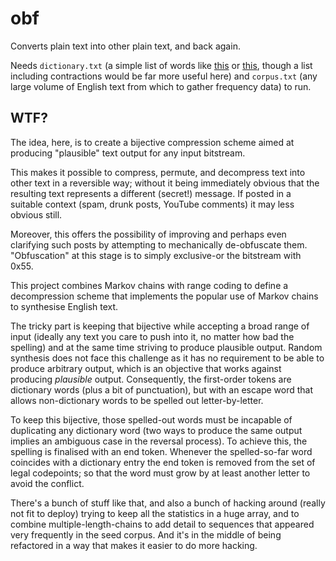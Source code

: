 # obf

Converts plain text into other plain text, and back again.

Needs `dictionary.txt` (a simple list of words like
[this](http://www.mit.edu/~ecprice/wordlist.10000) or
[this](https://raw.githubusercontent.com/first20hours/google-10000-english/master/google-10000-english-usa.txt),
though a list including contractions would be far more useful here) and
`corpus.txt` (any large volume of English text from which to gather frequency
data) to run.

## WTF?

The idea, here, is to create a bijective compression scheme aimed at producing
"plausible" text output for any input bitstream.

This makes it possible to compress, permute, and decompress text into other
text in a reversible way; without it being immediately obvious that the
resulting text represents a different (secret!) message.  If posted in a
suitable context (spam, drunk posts, YouTube comments) it may less obvious
still.

Moreover, this offers the possibility of improving and perhaps even clarifying
such posts by attempting to mechanically de-obfuscate them.  "Obfuscation" at
this stage is to simply exclusive-or the bitstream with 0x55.

This project combines Markov chains with range coding to define a decompression
scheme that implements the popular use of Markov chains to synthesise English
text.

The tricky part is keeping that bijective while accepting a broad range of
input (ideally any text you care to push into it, no matter how bad the
spelling) and at the same time striving to produce plausible output.  Random
synthesis does not face this challenge as it has no requirement to be able to
produce arbitrary output, which is an objective that works against producing
_plausible_ output.  Consequently, the first-order tokens are dictionary words
(plus a bit of punctuation), but with an escape word that allows non-dictionary
words to be spelled out letter-by-letter.

To keep this bijective, those spelled-out words must be incapable of
duplicating any dictionary word (two ways to produce the same output implies an
ambiguous case in the reversal process).  To achieve this, the spelling is
finalised with an end token.  Whenever the spelled-so-far word coincides with a
dictionary entry the end token is removed from the set of legal codepoints; so
that the word must grow by at least another letter to avoid the conflict.

There's a bunch of stuff like that, and also a bunch of hacking around (really
not fit to deploy) trying to keep all the statistics in a huge array, and to
combine multiple-length-chains to add detail to sequences that appeared very
frequently in the seed corpus.  And it's in the middle of being refactored in a
way that makes it easier to do more hacking.
